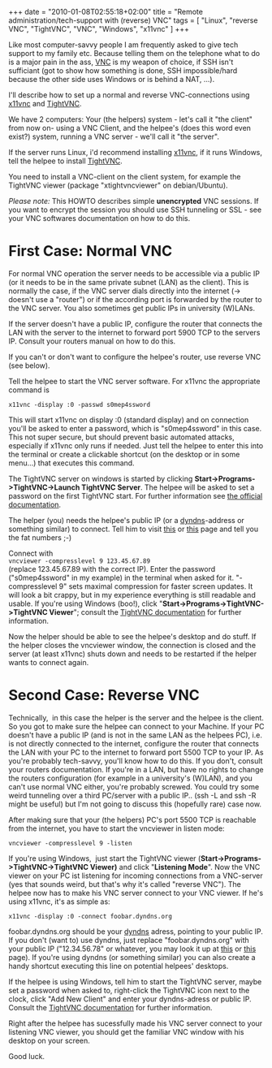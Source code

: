 +++
date = "2010-01-08T02:55:18+02:00"
title = "Remote administration/tech-support with (reverse) VNC"
tags = [ "Linux", "reverse VNC", "TightVNC", "VNC", "Windows", "x11vnc" ]
+++

Like most computer-savvy people I am frequently asked to give tech support to my family etc. Because telling them on the telephone what to do is a major pain in the ass, <a title="Virtual Network Computing" href="http://en.wikipedia.org/wiki/VNC">VNC</a> is my weapon of choice, if SSH isn't sufficiant (got to show how something is done, SSH impossible/hard because the other side uses Windows or is behind a NAT, ...).

I'll describe how to set up a normal and reverse VNC-connections using <a title="home of x11vnc" href="http://www.karlrunge.com/x11vnc/">x11vnc</a> and <a title="TightVNC homepage" href="http://www.tightvnc.com/">TightVNC</a>.

<!--more-->

We have 2 computers: Your (the helpers) system - let's call it "the client" from now on- using a VNC Client, and the helpee's (does this word even exist?) system, running a VNC server - we'll call it "the server".

If the server runs Linux, i'd recommend installing <a title="home of x11vnc" href="http://www.karlrunge.com/x11vnc/">x11vnc</a>, if it runs Windows, tell the helpee to install <a title="TightVNC homepage" href="http://www.tightvnc.com/">TightVNC</a>.

You need to install a VNC-client on the client system, for example the TightVNC viewer (package "xtightvncviewer" on debian/Ubuntu).

<em>Please note:</em> This HOWTO describes simple <strong>unencrypted</strong> VNC sessions. If you want to encrypt the session you should use SSH tunneling or SSL - see your VNC softwares documentation on how to do this.

# First Case: Normal VNC

For normal VNC operation the server needs to be accessible via a public IP (or it needs to be in the same private subnet (LAN) as the client). This is normally the case, if the VNC server dials directly into the internet (-&gt; doesn't use a "router") or if the according port is forwarded by the router to the VNC server. You also sometimes get public IPs in university (W)LANs.

If the server doesn't have a public IP, configure the router that connects the LAN with the server to the internet to forward port 5900 TCP to the servers IP. Consult your routers manual on how to do this.

If you can't or don't want to configure the helpee's router, use reverse VNC (see below).

Tell the helpee to start the VNC server software. For x11vnc the appropriate command is
<pre><code>x11vnc -display :0 -passwd s0mep4ssword
</code></pre>
This will start x11vnc on display :0 (standard display) and on connection you'll be asked to enter a password, which is "s0mep4ssword" in this case. This not super secure, but should prevent basic automated attacks, especially if x11vnc only runs if needed.
Just tell the helpee to enter this into the terminal or create a clickable shortcut (on the desktop or in some menu...) that executes this command.

The TightVNC server on windows is started by clicking <strong>Start-&gt;Programs-&gt;TightVNC-&gt;Launch TightVNC Server</strong>. The helpee will be asked to set a password on the first TightVNC start. For further information see <a href="http://www.tightvnc.com/winst.php#start_serv">the official documentation</a>.

The helper (you) needs the helpee's public IP (or a <a title="DynDNS homepage" href="http://www.dyndns.org">dyndns</a>-address or something similar) to connect. Tell him to visit <a title="What's my IP" href="http://www.whatsmyip.org/">this</a> or <a title="heise My-IP service" href="http://www.heise.de/netze/tools/ip/">this</a> page and tell you the fat numbers ;-)

Connect with  
`vncviewer -compresslevel 9 123.45.67.89`  
(replace 123.45.67.89 with the correct IP). Enter the password ("s0mep4ssword" in my example) in the terminal when asked for it.
"-compresslevel 9" sets maximal compression for faster screen updates. It will look a bit crappy, but in my experience everything is still readable and usable.
If you're using Windows (boo!), click "<strong>Start-&gt;Programs-&gt;TightVNC-&gt;TightVNC     Viewer</strong>"; consult the <a href="http://www.tightvnc.com/winst.php#start_view">TightVNC documentation</a> for further information.

Now the helper should be able to see the helpee's desktop and do stuff. If the helper closes the vncviewer window, the connection is closed and the server (at least x11vnc) shuts down and needs to be restarted if the helper wants to connect again.

# Second Case: Reverse VNC

Technically,  in this case the helper is the server and the helpee is the client. So you got to make sure the helpee can connect to your Machine. If your PC doesn't have a public IP (and is not in the same LAN as the helpees PC), i.e. is not directly connected to the internet, configure the router that connects the LAN with your PC to the internet to forward port 5500 TCP to your IP. As you're probably tech-savvy, you'll know how to do this. If you don't, consult your routers documentation.
If you're in a LAN, but have no rights to change the routers configuration (for example in a university's (W)LAN), and you can't use normal VNC either, you're probably screwed. You could try some weird tunneling over a third PC/server with a public IP.. (ssh -L and ssh -R might be useful) but I'm not going to discuss this (hopefully rare) case now.

After making sure that your (the helpers) PC's port 5500 TCP is reachable from the internet, you have to start the vncviewer in listen mode:

<code>vncviewer -compresslevel 9 -listen</code>

If you're using Windows,  just start the TightVNC viewer (<strong>Start-&gt;Programs-&gt;TightVNC-&gt;TightVNC     Viewer)</strong> and click "<strong>Listening Mode</strong>".
Now the VNC viewer on your PC ist listening for incoming connections from a VNC-server (yes that sounds weird, but that's why it's called "reverse VNC").
The helpee now has to make his VNC server connect to your VNC viewer. If he's using x11vnc, it's as simple as:

<code>x11vnc -display :0 -connect foobar.dyndns.org</code>

foobar.dyndns.org should be your <a title="DynDNS homepage" href="http://www.dyndns.org/">dyndns</a> adress, pointing to your public IP. If you don't (want to) use dyndns, just replace "foobar.dyndns.org" with your public IP ("12.34.56.78" or whatever, you may look it up at <a title="What's my IP" href="http://www.whatsmyip.org/">this</a> or <a title="heise My-IP service" href="http://www.heise.de/netze/tools/ip/">this</a> page). If you're using dyndns (or something similar) you can also create a handy shortcut executing this line on potential helpees' desktops.

If the helpee is using Windows, tell him to start the TightVNC server, maybe set a password when asked to, right-click the TightVNC icon next to the clock, click "Add New Client" and enter your dyndns-adress or public IP. Consult the <a href="http://www.tightvnc.com/winst.php#start_view">TightVNC documentation</a> for further information.

Right after the helpee has sucessfully made his VNC server connect to your listening VNC viewer, you should get the familiar VNC window with his desktop on your screen.

Good luck.
